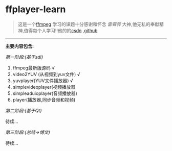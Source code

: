 # ffplayer-learn

>这是一个[ffmpeg](https://ffmpeg.org/) 学习的课题十分感谢和怀念 *雷霄骅* 大神,他无私的奉献精神,值得每个人学习!!他的的[csdn](https://blog.csdn.net/leixiaohua1020/) ,[github](https://github.com/leixiaohua1020/) 


***


**主要内容包含:**



*第一阶段:(基于sdl)*
1. ffmpeg最新版源码 √
2. video2YUV (从视频到yuv文件) √
3. yuvplayer(YUV文件播放器) √
4. simplevideoplayer(视频播放器
5. simpleaduioplayer(音频播放器)
6. player(播放器,同步音频和视频)

*第二阶段:(基于Qt)*

待续...

*第三阶段:(总结->博文)*

待续...

